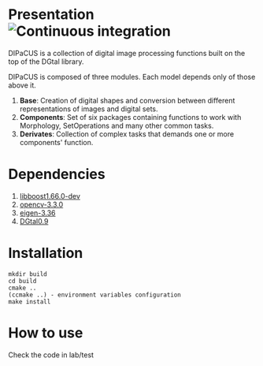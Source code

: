 # Presentation ![Continuous integration](https://travis-ci.com/danoan/DIPaCUS.svg?branch=master)

DIPaCUS is a collection of digital image processing 
functions built on the top of the DGtal library.

DIPaCUS is composed of three modules. Each model 
depends only of those above it.

1. **Base**: Creation of digital shapes and 
conversion between different representations of
images and digital sets.
2.  **Components**: Set of six packages containing
functions to work with Morphology, SetOperations and 
many other common tasks.
3. **Derivates**: Collection of complex tasks that
demands one or more components' function.

# Dependencies

1. [libboost1.66.0-dev](https://www.boost.org/users/history/version_1_66_0.html)
2. [opencv-3.3.0](https://opencv.org/releases.html)
3. [eigen-3.36](http://eigen.tuxfamily.org/index.php?title=Main_Page)
4. [DGtal0.9](https://dgtal.org/download/)

# Installation
```
mkdir build
cd build
cmake ..
(ccmake ..) - environment variables configuration
make install
```

# How to use
Check the code in lab/test